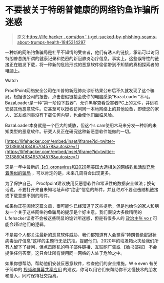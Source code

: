 # 不要被关于特朗普健康的网络钓鱼诈骗所迷惑

> 原文:[https://life hacker . com/don ' t-get-sucked-by-phishing-scams-about-trumps-health-1845314297](https://lifehacker.com/dont-get-suckered-by-phishing-scams-about-trumps-health-1845314297)

一种新的网络钓鱼骗局是杜平不知情的受害者，他们有诱人的链接，承诺可以访问特朗普总统所谓的健康记录和绝密的新冠肺炎治疗信息。事实上，这些误导性的链接正在触发下载，将一种新的危险形式的恶意软件偷偷带到不知情的真相探索者的电脑上。

Watch

ProofPoint网络安全公司在川普的新冠肺炎诊断结果公布后不久就发现了这个骗局。根据该公司的报告，点击虚假链接会使你的电脑感染“BazaLoader”木马。BazaLoader是一种“第一阶段下载器”，允许黑客查看受害者PC上的文件，并远程安装其他恶意软件。它甚至可以授权访问同一本地网络上的其他设备，即使您的家人、室友或同事没有下载任何内容，也会使他们面临风险。

BazaLoader本身就是一个巨大的威胁，但这个s cam使用木马来分发一种新的未知类型的恶意软件。研究人员正在研究这种新恶意软件能做的一切。

 [https://lifehacker.com/embed/inset/iframe?id=twitter-1313860463495704578&autosize=1](https://lifehacker.com/embed/inset/iframe?id=twitter-1313860463495704578&autosize=1) 

这是一年中最新的[【c】oronavirus和2020年美国大选相关的网络钓鱼活动](https://lifehacker.com/dont-get-suckered-by-these-coronavirus-phishing-scams-1842967378)[充斥着类似的骗局](https://twocents.lifehacker.com/check-this-directory-to-avoid-coronavirus-scams-1843321185) ，可以肯定的是，未来几周将会出现更多。

为了保护自己， Proofpoint建议使用反恶意软件和常识性的数据安全做法；换句话说，不要打开来自未知地址声称“绝密”信息的邮件，并且*绝对*不要点击随机链接或下载意想不到的附件。

如果你正在阅读这篇文章，很可能你已经知道了这些提示，但是也给你的家人和朋友一个关于这些网络钓鱼骗局的提示是个好主意。我们假设大多数精明的Lifehacker读者不会被这些明显的诡计所迷惑，但是有很多人的 [政治主张 vo r](https://lifehacker.com/how-to-spot-and-report-qanon-content-on-facebook-and-ot-1845305763) 可能会超过他们的逻辑。

不是每个人都关注最新的恶意软件威胁，我们都知道有人会觉得“特朗普绝密冠状病毒治疗信息”这样的主题行无法抗拒。提醒他们，2020年的垃圾箱火灾给我们所有人留下了疑问，但点击随机的电子邮件链接、互联网广告或 [【脸书邮报】](https://lifehacker.com/dont-trust-facebook-for-voting-information-1844421872) 不会提供任何答案。这只会让所有使用同一网络的人处于危险之中。

如果你想帮助，帮助他们安装反恶意软件，检查他们的安全措施。W e even 有关于简单的 [视频和屏幕共享应用](https://lifehacker.com/the-simplest-video-chat-apps-for-people-who-struggle-wi-1842780065) 的建议，你可以用它们来帮助你不太懂技术的朋友和爱人，同时保持社交距离。